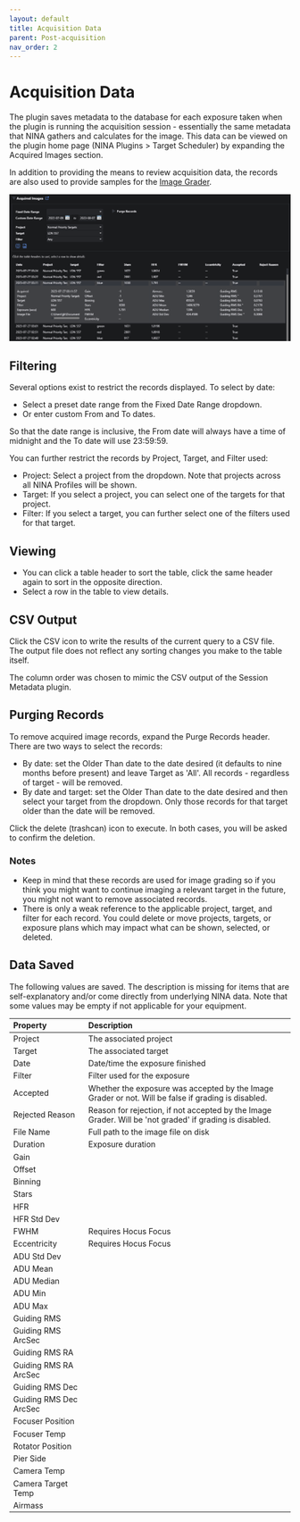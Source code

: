 ```yaml
---
layout: default
title: Acquisition Data
parent: Post-acquisition
nav_order: 2
---
```


# Acquisition Data

The plugin saves metadata to the database for each exposure taken when the plugin is running the acquisition session - essentially the same metadata that NINA gathers and calculates for the image.  This data can be viewed on the plugin home page (NINA Plugins > Target Scheduler) by expanding the Acquired Images section.

In addition to providing the means to review acquisition data, the records are also used to provide samples for the [Image Grader](image-grader.html).

![](../assets/images/acquired-images-2.png)

## Filtering

Several options exist to restrict the records displayed.  To select by date:
* Select a preset date range from the Fixed Date Range dropdown.
* Or enter custom From and To dates.

So that the date range is inclusive, the From date will always have a time of midnight and the To date will use 23:59:59.

You can further restrict the records by Project, Target, and Filter used:
* Project: Select a project from the dropdown.  Note that projects across all NINA Profiles will be shown.
* Target: If you select a project, you can select one of the targets for that project.
* Filter: If you select a target, you can further select one of the filters used for that target.

## Viewing

* You can click a table header to sort the table, click the same header again to sort in the opposite direction.
* Select a row in the table to view details.

## CSV Output

Click the CSV icon to write the results of the current query to a CSV file.  The output file does not reflect any sorting changes you make to the table itself.

The column order was chosen to mimic the CSV output of the Session Metadata plugin.

## Purging Records

To remove acquired image records, expand the Purge Records header.  There are two ways to select the records:
* By date: set the Older Than date to the date desired (it defaults to nine months before present) and leave Target as 'All'.  All records - regardless of target - will be removed.
* By date and target: set the Older Than date to the date desired and then select your target from the dropdown.  Only those records for that target older than the date will be removed.

Click the delete (trashcan) icon to execute.  In both cases, you will be asked to confirm the deletion.

### Notes
* Keep in mind that these records are used for image grading so if you think you might want to continue imaging a relevant target in the future, you might not want to remove associated records.
* There is only a weak reference to the applicable project, target, and filter for each record.  You could delete or move projects, targets, or exposure plans which may impact what can be shown, selected, or deleted.

## Data Saved

The following values are saved.  The description is missing for items that are self-explanatory and/or come directly from underlying NINA data.  Note that some values may be empty if not applicable for your equipment.

|Property|Description|
|:--|:--|
|Project|The associated project|
|Target|The associated target|
|Date|Date/time the exposure finished|
|Filter|Filter used for the exposure|
|Accepted|Whether the exposure was accepted by the Image Grader or not.  Will be false if grading is disabled.|
|Rejected Reason|Reason for rejection, if not accepted by the Image Grader.  Will be 'not graded' if grading is disabled.|
|File Name|Full path to the image file on disk|
|Duration|Exposure duration|
|Gain||
|Offset||
|Binning||
|Stars||
|HFR||
|HFR Std Dev||
|FWHM|Requires Hocus Focus|
|Eccentricity|Requires Hocus Focus|
|ADU Std Dev||
|ADU Mean||
|ADU Median||
|ADU Min||
|ADU Max||
|Guiding RMS||
|Guiding RMS ArcSec||
|Guiding RMS RA||
|Guiding RMS RA ArcSec||
|Guiding RMS Dec||
|Guiding RMS Dec ArcSec||
|Focuser Position||
|Focuser Temp||
|Rotator Position||
|Pier Side||
|Camera Temp||
|Camera Target Temp||
|Airmass||

